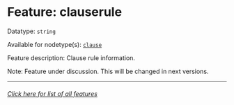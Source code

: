 # Feature: clauserule

Datatype: `string`

Available for nodetype(s): [`clause`](clausenodefeatures.md#readme)

Feature description: Clause rule information.

Note: Feature under discussion. This will be changed in next versions.

---
###### [Click here for list of all features](home.md#readme)
